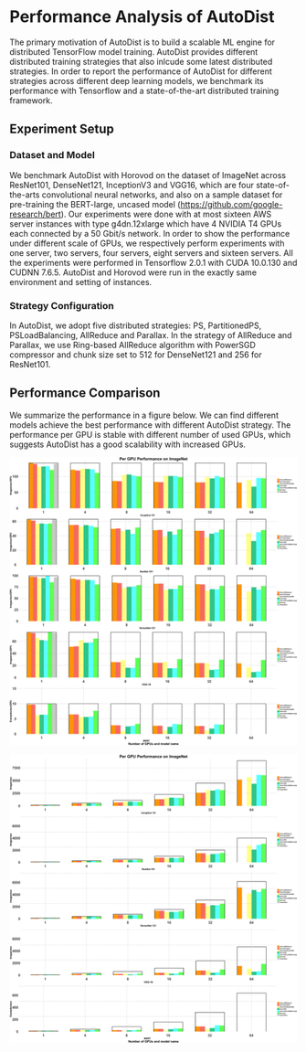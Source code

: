 # Performance Analysis of AutoDist
The primary motivation of AutoDist is to build a scalable ML engine for distributed TensorFlow model training. AutoDist provides different distributed training strategies that also inlcude some latest distributed strategies. In order to report the performance of AutoDist for different strategies across different deep learning models, we benchmark its performance with Tensorflow and a state-of-the-art distributed training framework.

## Experiment Setup

### Dataset and Model
We benchmark AutoDist with Horovod on the dataset of ImageNet across ResNet101, DenseNet121, InceptionV3 and VGG16, which are four state-of-the-arts convolutional neural networks, and also on a sample dataset for pre-training the BERT-large, uncased model (https://github.com/google-research/bert). Our experiments were done with at most sixteen AWS server instances with type g4dn.12xlarge which have 4 NVIDIA T4 GPUs each connected by a 50 Gbit/s network. In order to show the performance under different scale of GPUs, we respectively perform experiments with one server, two servers, four servers, eight servers and sixteen servers. All the experiments were performed in Tensorflow 2.0.1 with CUDA 10.0.130 and CUDNN 7.6.5. AutoDist and Horovod were run in the exactly same environment and setting of instances. 

### Strategy Configuration
In AutoDist, we adopt five distributed strategies: PS, PartitionedPS, PSLoadBalancing, AllReduce and Parallax. In the strategy of AllReduce and Parallax, we use Ring-based AllReduce algorithm with PowerSGD compressor and chunk size set to 512 for DenseNet121 and 256 for ResNet101. 

## Performance Comparison
We summarize the performance in a figure below. We can find different models achieve the best performance with different AutoDist strategy. The performance per GPU is stable with different number of used GPUs, which suggests AutoDist has a good scalability with increased GPUs.

![per gpu performance](figure1.png "Benchmarks1")

![overall performance](figure2.png "Benchmarks2")

